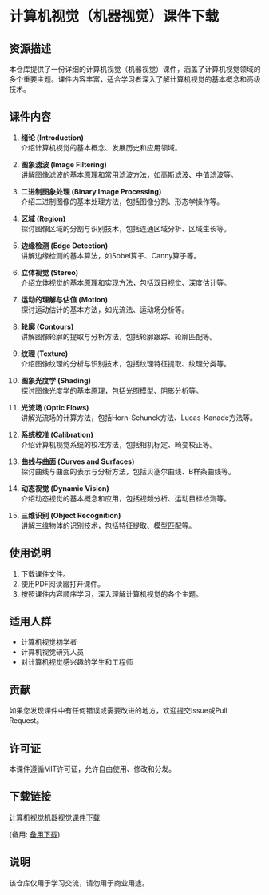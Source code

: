 # 计算机视觉（机器视觉）课件下载

## 资源描述

本仓库提供了一份详细的计算机视觉（机器视觉）课件，涵盖了计算机视觉领域的多个重要主题。课件内容丰富，适合学习者深入了解计算机视觉的基本概念和高级技术。

## 课件内容

1. **绪论 (Introduction)**  
   介绍计算机视觉的基本概念、发展历史和应用领域。

2. **图象滤波 (Image Filtering)**  
   讲解图像滤波的基本原理和常用滤波方法，如高斯滤波、中值滤波等。

3. **二进制图象处理 (Binary Image Processing)**  
   介绍二进制图像的基本处理方法，包括图像分割、形态学操作等。

4. **区域 (Region)**  
   探讨图像区域的分割与识别技术，包括连通区域分析、区域生长等。

5. **边缘检测 (Edge Detection)**  
   讲解边缘检测的基本算法，如Sobel算子、Canny算子等。

6. **立体视觉 (Stereo)**  
   介绍立体视觉的基本原理和实现方法，包括双目视觉、深度估计等。

7. **运动的理解与估值 (Motion)**  
   探讨运动估计的基本方法，如光流法、运动场分析等。

8. **轮廓 (Contours)**  
   讲解图像轮廓的提取与分析方法，包括轮廓跟踪、轮廓匹配等。

9. **纹理 (Texture)**  
   介绍图像纹理的分析与识别技术，包括纹理特征提取、纹理分类等。

10. **图象光度学 (Shading)**  
    探讨图像光度学的基本原理，包括光照模型、阴影分析等。

11. **光流场 (Optic Flows)**  
    讲解光流场的计算方法，包括Horn-Schunck方法、Lucas-Kanade方法等。

12. **系统校准 (Calibration)**  
    介绍计算机视觉系统的校准方法，包括相机标定、畸变校正等。

13. **曲线与曲面 (Curves and Surfaces)**  
    探讨曲线与曲面的表示与分析方法，包括贝塞尔曲线、B样条曲线等。

14. **动态视觉 (Dynamic Vision)**  
    介绍动态视觉的基本概念和应用，包括视频分析、运动目标检测等。

15. **三维识别 (Object Recognition)**  
    讲解三维物体的识别技术，包括特征提取、模型匹配等。

## 使用说明

1. 下载课件文件。
2. 使用PDF阅读器打开课件。
3. 按照课件内容顺序学习，深入理解计算机视觉的各个主题。

## 适用人群

- 计算机视觉初学者
- 计算机视觉研究人员
- 对计算机视觉感兴趣的学生和工程师

## 贡献

如果您发现课件中有任何错误或需要改进的地方，欢迎提交Issue或Pull Request。

## 许可证

本课件遵循MIT许可证，允许自由使用、修改和分发。

## 下载链接
[计算机视觉机器视觉课件下载](https://pan.quark.cn/s/76f370b50946) 

(备用: [备用下载](https://pan.baidu.com/s/18DelcnKINkBlEkkfaPtNOQ?pwd=1234))

## 说明

该仓库仅用于学习交流，请勿用于商业用途。

